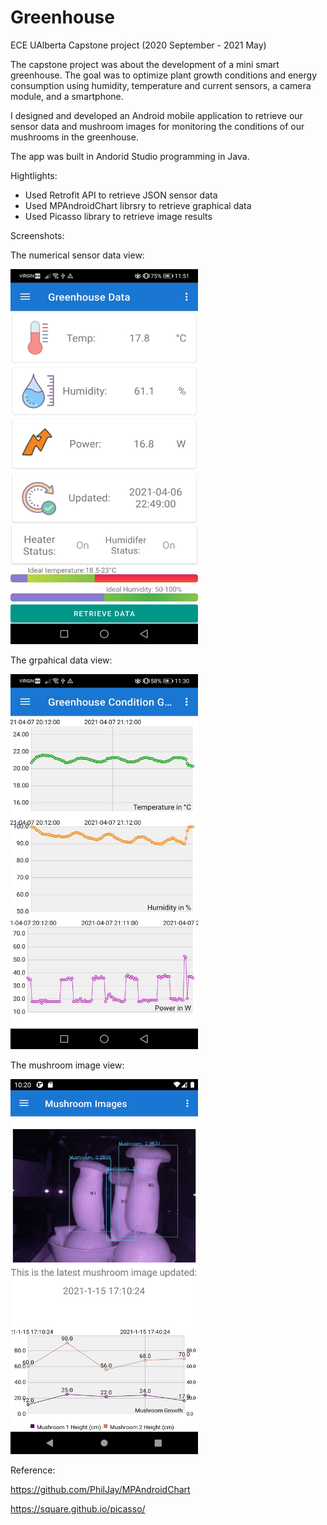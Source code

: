 # Greenhouse
ECE UAlberta Capstone project (2020 September - 2021 May)

The capstone project was about the development of a mini smart greenhouse. The goal was to optimize plant growth conditions and energy consumption using humidity, temperature and current sensors, a camera module, and a smartphone.

I designed and developed an Android mobile application to retrieve our sensor data and mushroom images for monitoring the conditions of our mushrooms in the greenhouse.

The app was built in Andorid Studio programming in Java.

Hightlights: 
* Used Retrofit API to retrieve JSON sensor data
* Used MPAndroidChart librsry to retrieve graphical data
* Used Picasso library to retrieve image results


Screenshots:

The numerical sensor data view:

<img src="https://github.com/andrewcccc/Greenhouse/blob/master/dataview.jpg" width="300" height="600" />


The grpahical data view:

<img src="https://github.com/andrewcccc/Greenhouse/blob/master/grahpview.jpg" width="300" height="600" />

The mushroom image view:

<img src="https://github.com/andrewcccc/Greenhouse/blob/master/mushroom_growth.png" width="300" height="600" />


Reference: 

https://github.com/PhilJay/MPAndroidChart

https://square.github.io/picasso/
